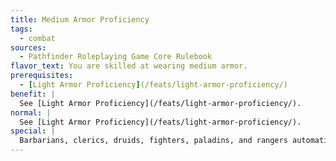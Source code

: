 ```yaml
---
title: Medium Armor Proficiency
tags:
  - combat
sources:
  - Pathfinder Roleplaying Game Core Rulebook
flavor_text: You are skilled at wearing medium armor.
prerequisites:
  - [Light Armor Proficiency](/feats/light-armor-proficiency/)
benefit: |
  See [Light Armor Proficiency](/feats/light-armor-proficiency/).
normal: |
  See [Light Armor Proficiency](/feats/light-armor-proficiency/).
special: |
  Barbarians, clerics, druids, fighters, paladins, and rangers automatically have Medium Armor Proficiency as a bonus feat. They need not select it.
---
```



